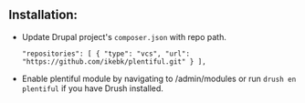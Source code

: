 ## Installation:

- Update Drupal project's `composer.json` with repo path.

  `"repositories": [
      {
          "type": "vcs",
          "url": "https://github.com/ikebk/plentiful.git"
      }
  ],`

- Enable plentiful module by navigating to /admin/modules or run `drush en plentiful` if you have Drush installed.
